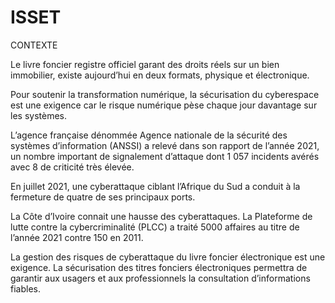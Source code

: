 # ISSET
CONTEXTE

Le livre foncier registre officiel garant des droits réels sur un bien immobilier, existe aujourd’hui en deux formats, physique et électronique.

Pour soutenir la transformation numérique, la sécurisation du cyberespace est une exigence car le risque numérique pèse chaque jour davantage sur les systèmes. 

L’agence française dénommée Agence nationale de la sécurité des systèmes d’information (ANSSI) a relevé dans son rapport de l’année 2021, un nombre important de signalement d’attaque dont 1 057 incidents avérés avec 8 de criticité très élevée.

En juillet 2021, une cyberattaque ciblant l’Afrique du Sud a conduit à la fermeture de quatre de ses principaux ports.

La Côte d’Ivoire connait une hausse des cyberattaques. La Plateforme de lutte contre la cybercriminalité (PLCC) a traité 5000 affaires au titre de l’année 2021 contre 150 en 2011. 

La gestion des risques de cyberattaque du livre foncier électronique est une exigence. La sécurisation des titres fonciers électroniques permettra de garantir aux usagers et aux professionnels la consultation d’informations fiables.

